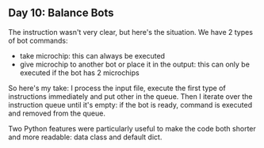 ## Day 10: Balance Bots

The instruction wasn't very clear, but here's the situation. We have 2 types of bot commands:

- take microchip: this can always be executed
- give microchip to another bot or place it in the output: this can only be executed if the bot has 2 microchips

So here's my take: I process the input file, execute the first type of instructions immediately and put other in the queue.
Then I iterate over the instruction queue until it's empty: if the bot is ready, command is executed and removed from the queue.

Two Python features were particularly useful to make the code both shorter and more readable: data class and default dict.

